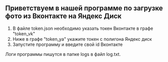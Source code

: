 ## Приветствуем в нашей программе по загрузке фото из Вконтакте на Яндекс Диск
1. В файле token.json необходимо указать токен Вконтакте в графе "token_vk"
2. Ниже в графе "token_ya" укажите токен с полигона Яндекс диск
3. Запустите программу и введите свой id Вконтакте

Логи программы пишутся в папке logs в файл log.txt.